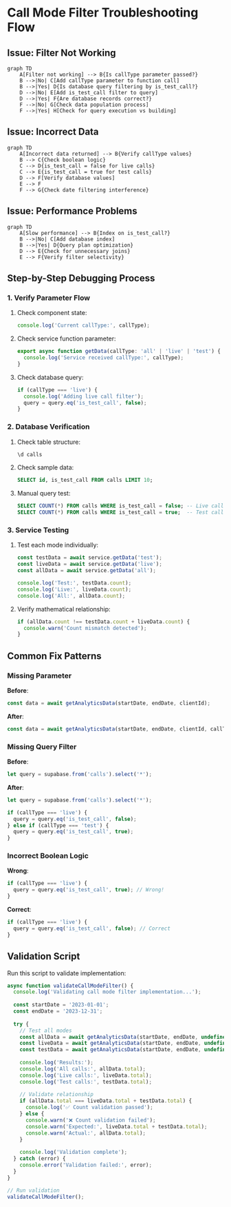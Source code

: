 # Call Mode Filter Troubleshooting Flow

## Issue: Filter Not Working

```mermaid
graph TD
    A[Filter not working] --> B{Is callType parameter passed?}
    B -->|No| C[Add callType parameter to function call]
    B -->|Yes| D{Is database query filtering by is_test_call?}
    D -->|No| E[Add is_test_call filter to query]
    D -->|Yes| F{Are database records correct?}
    F -->|No| G[Check data population process]
    F -->|Yes| H[Check for query execution vs building]
```

## Issue: Incorrect Data

```mermaid
graph TD
    A[Incorrect data returned] --> B{Verify callType values}
    B --> C{Check boolean logic}
    C --> D{is_test_call = false for live calls}
    C --> E{is_test_call = true for test calls}
    D --> F[Verify database values]
    E --> F
    F --> G{Check date filtering interference}
```

## Issue: Performance Problems

```mermaid
graph TD
    A[Slow performance] --> B{Index on is_test_call?}
    B -->|No| C[Add database index]
    B -->|Yes| D{Query plan optimization}
    D --> E{Check for unnecessary joins}
    E --> F{Verify filter selectivity}
```

## Step-by-Step Debugging Process

### 1. Verify Parameter Flow

1. Check component state:
   ```typescript
   console.log('Current callType:', callType);
   ```

2. Check service function parameter:
   ```typescript
   export async function getData(callType: 'all' | 'live' | 'test') {
     console.log('Service received callType:', callType);
   }
   ```

3. Check database query:
   ```typescript
   if (callType === 'live') {
     console.log('Adding live call filter');
     query = query.eq('is_test_call', false);
   }
   ```

### 2. Database Verification

1. Check table structure:
   ```sql
   \d calls
   ```

2. Check sample data:
   ```sql
   SELECT id, is_test_call FROM calls LIMIT 10;
   ```

3. Manual query test:
   ```sql
   SELECT COUNT(*) FROM calls WHERE is_test_call = false; -- Live calls
   SELECT COUNT(*) FROM calls WHERE is_test_call = true;  -- Test calls
   ```

### 3. Service Testing

1. Test each mode individually:
   ```typescript
   const testData = await service.getData('test');
   const liveData = await service.getData('live');
   const allData = await service.getData('all');
   
   console.log('Test:', testData.count);
   console.log('Live:', liveData.count);
   console.log('All:', allData.count);
   ```

2. Verify mathematical relationship:
   ```typescript
   if (allData.count !== testData.count + liveData.count) {
     console.warn('Count mismatch detected');
   }
   ```

## Common Fix Patterns

### Missing Parameter

**Before**:
```typescript
const data = await getAnalyticsData(startDate, endDate, clientId);
```

**After**:
```typescript
const data = await getAnalyticsData(startDate, endDate, clientId, callType);
```

### Missing Query Filter

**Before**:
```typescript
let query = supabase.from('calls').select('*');
```

**After**:
```typescript
let query = supabase.from('calls').select('*');

if (callType === 'live') {
  query = query.eq('is_test_call', false);
} else if (callType === 'test') {
  query = query.eq('is_test_call', true);
}
```

### Incorrect Boolean Logic

**Wrong**:
```typescript
if (callType === 'live') {
  query = query.eq('is_test_call', true); // Wrong!
}
```

**Correct**:
```typescript
if (callType === 'live') {
  query = query.eq('is_test_call', false); // Correct
}
```

## Validation Script

Run this script to validate implementation:

```typescript
async function validateCallModeFilter() {
  console.log('Validating call mode filter implementation...');
  
  const startDate = '2023-01-01';
  const endDate = '2023-12-31';
  
  try {
    // Test all modes
    const allData = await getAnalyticsData(startDate, endDate, undefined, 'all');
    const liveData = await getAnalyticsData(startDate, endDate, undefined, 'live');
    const testData = await getAnalyticsData(startDate, endDate, undefined, 'test');
    
    console.log('Results:');
    console.log('All calls:', allData.total);
    console.log('Live calls:', liveData.total);
    console.log('Test calls:', testData.total);
    
    // Validate relationship
    if (allData.total === liveData.total + testData.total) {
      console.log('✅ Count validation passed');
    } else {
      console.warn('❌ Count validation failed');
      console.warn('Expected:', liveData.total + testData.total);
      console.warn('Actual:', allData.total);
    }
    
    console.log('Validation complete');
  } catch (error) {
    console.error('Validation failed:', error);
  }
}

// Run validation
validateCallModeFilter();
```
